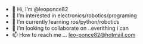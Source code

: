 - 👋 Hi, I’m @leoponce82
- 👀 I’m interested in electronics/robotics/programing
- 🌱 I’m currently learning ros/python/robotics
- 💞️ I’m looking to collaborate on ..everithing i can
- 📫 How to reach me ... leo-ponce82@hotmail.com

<!---
leoponce82/leoponce82 is a ✨ special ✨ repository because its `README.md` (this file) appears on your GitHub profile.
You can click the Preview link to take a look at your changes.
--->
